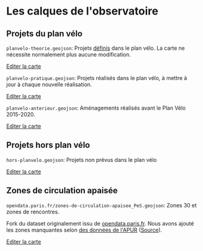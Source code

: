 # Les calques de l'observatoire

## Projets du plan vélo

`planvelo-theorie.geojson`: Projets [définis](assets/planvelo.jpeg) dans le plan vélo. La carte ne nécessite normalement plus aucune modification.

<script src="https://embed.github.com/view/geojson/parisenselle/planvelo-carte/master/planvelo-theorie.geojson"></script>

[Editer la carte](http://geojson.io/#id=github:parisenselle/planvelo-carte/blob/master/planvelo-theorie.geojson)

`planvelo-pratique.geojson`: Projets réalisés dans le plan vélo, à mettre à jour à chaque nouvelle réalisation.

<script src="https://embed.github.com/view/geojson/parisenselle/planvelo-carte/master/planvelo-pratique.geojson"></script>

[Editer la carte](http://geojson.io/#id=github:parisenselle/planvelo-carte/blob/master/planvelo-pratique.geojson)

`planvelo-anterieur.geojson`: Aménagements réalisés avant le Plan Vélo 2015-2020.

<script src="https://embed.github.com/view/geojson/parisenselle/planvelo-carte/master/planvelo-anterieur.geojson"></script>

[Editer la carte](http://geojson.io/#id=github:parisenselle/planvelo-carte/blob/master/planvelo-anterieur.geojson)

## Projets hors plan vélo

`hors-planvelo.geojson`: Projets non prévus dans le plan vélo

<script src="https://embed.github.com/view/geojson/parisenselle/planvelo-carte/master/hors-planvelo.geojson"></script>

[Editer la carte](http://geojson.io/#id=github:parisenselle/planvelo-carte/blob/master/hors-planvelo.geojson)

## Zones de circulation apaisée

`opendata.paris.fr/zones-de-circulation-apaisee_PeS.geojson`: Zones 30 et zones de rencontres.

Fork du dataset originalement issu de [opendata.paris.fr](https://opendata.paris.fr). Nous avons ajouté les zones manquantes selon [des données de l'APUR](https://raw.githubusercontent.com/ParisEnSelle/planvelo-carte/master/opendata.paris.fr/zones-apaisees_APUR.png) ([Source](http://www.apur.org/sites/default/files/documents/atlas_espace_public_paris.pdf)).

<script src="https://embed.github.com/view/geojson/parisenselle/planvelo-carte/master/opendata.paris.fr/zones-de-circulation-apaisee_PeS.geojson"></script>

[Editer la carte](http://geojson.io/#id=github:parisenselle/planvelo-carte/blob/master/opendata.paris.fr/zones-de-circulation-apaisee_PeS.geojson)
